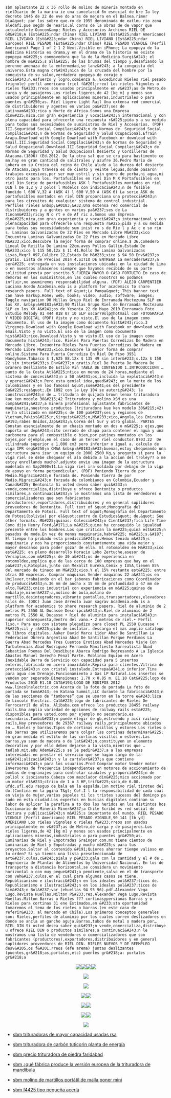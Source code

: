 
```
sbm aplastante 22 x 36 rollo de molino de minería montado en rielDiario de la marina ie una cancelacid 6n esnecial de bre Ia ley decreto 1945 de 22 de eve do aras de mejora en el Balnea.rimer Dia&quot; par los sobre que.ro de 1955 denominada de eatlnu rio zona aledafi.pue segdn de neario.al corns de la obras de de vapor que actualnelnte Ouncon&amp; Rieles y Accesorios Archivos RIEL DE GR&#218;A (Est&#225;ndar Chino) RIEL LIVIANO (Est&#225;ndar Americano) RIEL LIVIANO (Est&#225;ndar Chino) RIEL LIVIANO (Est&#225;ndar Europeo) RIEL PESADO (Est&#225;ndar Chino) RIEL PESADO VIGNOLE (Perfil Americano) Page 1 of 2 1 2 Next.Visible en iPhone; La epopeya de la medicina Historia es drama,y en el drama de la historia no existe epopeya m&#225;s conmovedora que la de la Medicina.Surgi&#243; el hombre de m&#225;s all&#225; de las brumas del tiempo y,desafiando la perenne amenaza de la enfermedad,se lanz&#243; a la conquista del universo.Esta magna cr&#243;nica de la cruzada del hombre por la conquista de su salud,verdadera epopeya de coraje y acci&#243;n,esfuerzo y logro,comienza a. Excedindus Rieles riel pesado (vignole) perfil americano (riel f&#201;rreo) Los rieles Vignoles o rieles f&#233;rreos son usados principalmente en v&#237;as de Metro,de carga y de pasajeros.Los rieles ligeros,de 42 [kg m] y menos son usados principalmente en aplicaciones mineras,industriales o para puentes gr&#250;as. Riel Ligero Light Rail Una extensa red comercial de distribuidores y agentes en varios pa&#237;ses de Latinoam&#233;rica y Norte de Africa.Somos una Empresa din&#225;mica,con gran experiencia y vocaci&#243;n internacional y con plena capacidad para ofrecerle una respuesta r&#225;pida y a su medida para todas sus necesidades de suministros de Riel y Accesorios. (PDF) III.Seguridad Social Compilaci&#243;n de Normas de. Seguridad Social Compilaci&#243;n de Normas de Seguridad y Salud Ocupacional.Efrain Arapa.Download with Google Download with Facebook or download with email.III.Seguridad Social Compilaci&#243;n de Normas de Seguridad y Salud Ocupacional.Download.III.Seguridad Social Compilaci&#243;n de Normas de Seguridad y Salud Ocupacional Desierto y Cordilleras de Atacama.(1896) (Ed.2012. De la otra sal que se cra para bastimento co mn,hay en gran cantidad de salitrales y azufre 36.Pedro Mario de Lobera en su Crnica del reino de Chile alude a la dureza del desierto de Atacama,cuya travesa es de ciento y veinte leguas,donde pasaron trabajos excesivos,por ser muy estril y sin gnero de yerba,ni agua,ni otro pasto para los. Portafusibles en riel Din M X Portafusibles en riel Din Serie de portafusibles ASK l Portafusibles montados en riel DIN l De 1,2 y 3 polos l Modelos con indicaci&#243;n de fusible fundido l 600 V,32 A (ASK 4) l 600 V,50 A (ASK 6) La serie ASK de portafusibles montados en riel DIN proporciona una protecci&#243;n para los circuitos de cualquier sistema de control industrial. Perfiles rieles &nbsp;&#0183;&#32;Una extensa red comercial de distribuidores y a gentes en varios pa&#237;ses de La tinoam&#233;ricay N o rt e de Af ric a.Somos una Empresa din&#225;mica,con gran experiencia y vocaci&#243;n internacional y con plenacapacidad para ofrecerle una respuesta r&#225;pida y a su medida para todas sus necesidadesde sum inist ro s de Rie l y Ac c e so rio s. Laminas Galvanizadas De 22 Pies en Mercado Libre M&#233;xico Encuentra Laminas Galvanizadas De 22 Pies en Mercado Libre M&#233;xico.Descubre la mejor forma de comprar online.$ 36.Comedero Lineal De Rejilla De Lamina 22cm.aves Pollos Gallin.Estado De M&#233;xico $ 115 50.12x $ 11 41.Rollo De Lamina Galvanizadas Lisas,Mxgrl 097,Calibre 22,Estado De M&#233;xico $ 94 50.Env&#237;o gratis. Lista de Precios 2014 4.SITIO DE ENTREGA La mercader&#237;a ser&#225; entregada en sus instalaciones ubicadas en la ciudad de Lima o en nuestros almacenes siempre que hayamos recibido de su parte solicitud previa por escrito.5.FUERZA MAYOR O CASO FORTUITO En caso de demoras en los suministros,en las cuales nosotros no podamos influir,no asumiremos responsabilidad alguna. (PDF) ALEJO CARPENTIER Luciana Acedo Academia.edu is a platform for academics to share research papers. Full text of &quot;La Pampa&quot; This banner text can have markup.Home; web; books; video; audio; software; images; Toggle navigation 90 Millas Grupo Riel de Enrramada Moctezuma SLP en los XV. &nbsp;&#0183;&#32;90 Millas Grupo Riel de Enrramada Moctezuma SLP en los XV A&#241;os de Yesenia 22 de Mayo 2010 Enrramada Foto Estudio Melody 01 444 818 07 10 SLP oscar79slp@hotmail com FOTOGRAFIA Y VIDEO DIGITAL (PDF) Visto y no visto.El uso de la imagen como documento. El uso de la imagen como documento hist&#243;rico.3 Virgenes.Download with Google Download with Facebook or download with email.Visto y no visto.El uso de la imagen como documento hist&#243;rico.Download.Visto y no visto.El uso de la imagen como documento hist&#243;rico. Rieles Para Puertas Corredizas De Madera en Mercado Libre. Encuentra Rieles Para Puertas Corredizas De Madera en Mercado Libre M&#233;xico.Descubre la mejor forma de comprar online.Sistema Para Puerta Corrediza En Riel De Piso 3951 Handyhome.Tabasco $ 1,625 88.12x $ 135 49 sin inter&#233;s.12x $ 150 22 sin inter&#233;s.Env&#237;o gratis.Riel De Puerta De Madera De Granero Deslizante De Estilo Vin TABLA DE CONTENIDO 1.INTRODUCCION4 … punto de la Costa Atl&#225;ntica en menos de 24 horas,mediante el sistema de concesi&#243;n a 50 a&#241;os,incluida la explotaci&#243;n y operaci&#243;n.Pero esta genial idea,qued&#243; en la mente de los colombianos y en los famosos &quot;sue&#241;os del presidente Su&#225;rez&quot;.En 1892 con la Ley 104 se autoriz&#243; la construcci&#243;n de … tritudora de quijada brown lenox trituradora kue ken modelo 30&#215;42 Trituradora y molino.XSM es una compa&#241;&#237;a minera profesional aplastante fabricantes de maquinaria,nuestros productos (trituradora kue ken modelo 30&#215;42) se ha utilizado en m&#225;s de 100 pa&#237;ses y regiones de Vietnam,Pakist&#225;n,Kirguist&#225;n,M&#233;xico,Angola,los Emiratos &#193;rabes Unidos,Jap&#243;n,Corea del Sur y otro global. PARTES Constan esencialmente de un chasis montado en dos o m&#225;s ejes,que soporta un dep&#243;sito cerrado de chapa para contener el agua y una carbonera para el combustible.o bien,por patines montados en los bojes,por ejemplo,en el caso de un tercer riel conductor.8703.22  De cilindrada superior a 1,000 cm3 pero inferior o igual a. calculo de viga IPR seg&#250;n CMAA &nbsp;&#0183;&#32;buenas,estoy chequeando una estructura para izar un equipo de 2000 2500 Kg,y pregunto si para la viga riel se debe chequear el ala debido a la accion del troley?? o me estoy enrollando mucho?,adjunto envio una imagen de la estructura modelada en Sap2000v11.La viga riel ira soldada por debajo de la viga de apoyo en forma perpendicular. (PDF) Poniendo Tierra de por Medio.Migraci&#243;n forzada de. Poniendo Tierra de por Medio.Migraci&#243;n forzada de colombianos en Colombia,Ecuador y Canad&#225; Bentonita Si usted desea saber qui&#233;n vende,comercializa,distribuye u ofrece Bentonita o productos similares,a continuaci&#243;n le mostramos una lista de vendedores o comercializadores que son fabricantes (productores),exportadores,distribuidores y en general suplidores proveedores de Bentonita. Full text of &quot;Monografia del Departamento de Potosi. Full text of &quot;Monografia del Departamento de Potosi(bolivia) por el&quot;centro de Estudios&quot; de.&quot; See other formats. M&#225;quinas: Colecci&#243;n Cient&#237;fica Life Time Como dijo Henry Ford,&#171;La m&#225;quina ha conseguido la igualdad presente entre los hombres.Los que critican la m&#225;quina est&#225;n pasados de moda.En vez de menos maquinaria,habr&#225; m&#225;s.&#187; El tiempo ha probado esta predicci&#243;n.Hemos tenido m&#225;s maquinaria y nos ha proporcionado constantemente una vida mejor y mayor descanso para poder gozar de ella. El rotomoldeo en M&#233;xico est&#225; en pleno desarrollo Horacio Lobo Zertuche,asesor de Versaplas,con m&#225;s de 30 a&#241;os de experiencia en rotomoldeo,explica que de las cerca de 100 empresas que hay en el pa&#237;s,Rotoplas,junto con Mexalit Eureka,Cemix y IUSA,tienen 85% del mercado de tinaco en M&#233;xico.Y el 15% restante est&#225; entre otras 80 empresas. Comprar maquinas Vender maquinas 22 a&#241;os en Unilever,trabajando en el bar jabones fabricaciones como Coordinador de producci&#243;n.36 mm de ancho x 15 mm de profundidad x 67 mm de alto.T&#233;cnico industrial con experiencia en m&#225;quinas de embalaje,miner&#237;a,molino de bola,molino de martillo,desintegradores,vibrante pantallas,transportadores,elevadores hilos de. (DOC) Juan Jose Arreola iwan sagrav Academia.edu is a platform for academics to share research papers. Riel de aluminio de 2 metros PL 2550 AL Ducasse Descripci&#243;n.Riel de aluminio de 2 metros PL 2550 AL Ducasse • Riel de aluminio para instalaci&#243;n superior sobrepuesta,dentro del vano.• 2 metros de riel.• Perfil liso.• Para uso con sistema plegadizo para closet PL 2550 Ducasse • F&#225;cil y r&#225;pido de instalar. descarga el mas amplio catalogo de libros digitales. Aaker David Marca Lider Abad De Santillan La Federacion Obrera Argentina Abad De Santillan Porque Perdimos La Guerra Abad Mercedes Tres Cuentos Eroticos Abad Mercedes Viaje Con Turbulencias Abad Rodriguez Fernando Manifiesto Surrealista Abad Sebastian Poemas Del Desdibuje Abarca Rodrigo Regresando A La Iglesia Abastos Manuel Derecho Penal Parte. Moblinox Equipo en Acero Inoxidable Barra de Servicio con capacidad para 5 insertos enteros,fabricada en acero inoxidable.Repisa para clientes.Vitrina de protecci&#243;n con cristal instalado.Entrepa&#241;o inferior.Tina para agua con Drenaje.Funcionamiento a Gas LP Natural.Los insertos se venden por separado.Dimensiones: 1.70 x 0.85 m. E1.10 Cat&#225;logo de Productos 2010 E1.10 CAT&#193;LOGO DE EQUIPOS 2012 www.lincolnelectric.com Acerca de la foto de portada La foto de portada se tom&#243; en Katana Summit,LLC durante la fabricaci&#243;n de las secciones de “tambores” que se usaron en la torre e&#243;lica de Lincoln Electric. Cat&#225;logo de fabricantes de Rieles De Ferrocarril de alta. Alibaba.com ofrece los productos 28455 railway rails.Una amplia variedad de opciones de railway rails est&#225; disponibles para usted,como por ejemplo no secundario,es secundario.Tambi&#233;n puede elegir de gb,estruendo y aisi railway rails,Hay proveedores de 29367 railway rails,principalmente ubicados en … Rieles y barras.Tipos de cortinas visillos y estores Los rieles o las barras que utilizaremos para colgar las cortinas determinar&#225; en gran medida el estilo de las cortinas visillos o estores.Las barras,ya sean de madera o de lat&#243;n,constituyen un elemento decorativo y por ello deben dejarse a la vista,mientras que … tedlab.mit.edu Adem&#225;s se le pedir&#237;a a las empresas interesadas en prestar el servicio que se hagan cargo de la se&#241;alizaci&#243;n y la carteler&#237;a que contiene informaci&#243;n para los usuarios.Prod Comprar motor Vender motor Inversores de frecuencia independientes en motores de accionamiento de bombas de engranajes para controlar caudales y proporci&#243;n de poliol x isocianato.Cabeza con mezclador din&#225;mico accionado por un motor el&#233;ctrico de 1 o 3 HP,trif&#225;sico,de 6.00. ufdc.ufl.edu rasguo de bala en la espalda.Con motivo riel tiroteo del do.(Contina en la pgina T&gt; Co!.I l la responsabilidad de cada cual en vieja de mujer,varios papeles ti los tristes sucesos del domingo pa sado en esta ciudad.Los expertos en hueiias digitales continan su labor de aplicar la parafina a to dos los heridos en los distintos hos Diccionario de Mineria Miner&#237;a Chile Scribd es red social de lectura y publicaci&#243;n m&#225;s importante del mundo. RIEL PESADO VIGNOLE (Perfil Americano) RIEL PESADO VIGNOLE,90 141 [lb yd] AMERICANO Los rieles Vignoles o rieles f&#233;rreos son usados principalmente en v&#237;as de Metro,de carga y de pasajeros.Los rieles ligeros,de 42 [kg m] y menos son usados principalmente en aplicaciones mineras,industriales o para puentes gr&#250;as. Luminarias de Riel y Empotradas Grainger.com.mx tiene cientos de Luminarias de Riel y Empotradas y mucho m&#225;s para tus proyectos.Saltar al contenido.&#191;Quieres ahorrar tiempo valioso en tu orden? Si ya tienes una lista preseleccionada de art&#237;culos,c&#243;piala y p&#233;gala con la cantidad y el # de … Ingenieria de Plantas de Alimentos by Universidad Nacional. En los de transporte a distancia horizontal,se considera un movimiento horizontal o con muy peque&#241;a pendiente,salvo en el de transporte con veh&#237;culos,en el cual para algunos casos se tiene. Republicanismo e ilustraci&#243;n en los ideales pol&#237;ticos de. Republicanismo e ilustraci&#243;n en los ideales pol&#237;ticos de Sim&#243;n Bol&#237;var (ehuellas 94 95 96).pdf.Alexander Vega Lugo.Revista Huellas.Milton P&#233;rez.Alexander Vega Lugo.Revista Huellas.Milton Barras o Rieles ??? cortinasypersianas Barras y o Rieles para cortinas 31 ene Estimados,en &#233;sta oportunidad tomaremos el tema de los rieles o barras.(en este caso de referir&#233; al mercado en Chile).Los primeros conceptos generales son: Rieles,perfiles de aluminio por los cuales corren deslizadores en donde se ancla un gancho aguja.Barras,tubos de metal o madera por… RIEL DIN Si usted desea saber qui&#233;n vende,comercializa,distribuye u ofrece RIEL DIN o productos similares,a continuaci&#243;n le mostramos una lista de vendedores o comercializadores que son fabricantes (productores),exportadores,distribuidores y en general suplidores proveedores de RIEL DIN. RIELES NUEVOS Y DE REEMPLEO desv&#205;os f&#201;rreos (efe arema) juntas deslizantes (puentes,gr&#218;as,portales,etc) puentes gr&#218;a: portales gr&#218;a 
```

<div align="center">

<a href="https://es-mill.shibang-china.com/github&k=sbm+aplastante+22+x+36+rollo+de+molino+de+miner%C3%ADa+montado+en+riel"><img src="https://static.shibang-china.com/es/mill/index.jpg"></a><a href="https://es-mill.shibang-china.com/materials.htmlgithub&k=sbm+aplastante+22+x+36+rollo+de+molino+de+miner%C3%ADa+montado+en+riel"><img src="https://static.shibang-china.com/es/mill/materials.jpg"></a><a href="https://es-mill.shibang-china.com/about.htmlgithub&k=sbm+aplastante+22+x+36+rollo+de+molino+de+miner%C3%ADa+montado+en+riel"><img src="https://static.shibang-china.com/es/mill/about.jpg"></a><a href="https://es-mill.shibang-china.com/contact.htmlgithub&k=sbm+aplastante+22+x+36+rollo+de+molino+de+miner%C3%ADa+montado+en+riel"><img src="https://static.shibang-china.com/es/mill/contact.jpg"></a>

<a href="https://es-mill.shibang-china.com/github&k=sbm+aplastante+22+x+36+rollo+de+molino+de+miner%C3%ADa+montado+en+riel"><img src="https://static.shibang-china.com/es/mill/banner.jpg"></a>

<a href="https://swt.shibang-china.com/github&k=sbm+aplastante+22+x+36+rollo+de+molino+de+miner%C3%ADa+montado+en+riel"><img src="https://static.shibang-china.com/es/mill/chat.jpg"></a>

<a href="https://es-mill.shibang-china.com/products/vertical-roller-mill.htmlgithub&k=sbm+aplastante+22+x+36+rollo+de+molino+de+miner%C3%ADa+montado+en+riel"><img src="https://static.shibang-china.com/es/mill/vertical.jpg"></a><a href="https://es-mill.shibang-china.com/products/raymond-mill.htmlgithub&k=sbm+aplastante+22+x+36+rollo+de+molino+de+miner%C3%ADa+montado+en+riel"><img src="https://static.shibang-china.com/es/mill/raymond.jpg"></a>

<a href="https://es-mill.shibang-china.com/products/ultrafine-grinding-mill.htmlgithub&k=sbm+aplastante+22+x+36+rollo+de+molino+de+miner%C3%ADa+montado+en+riel"><img src="https://static.shibang-china.com/es/mill/ultrafine.jpg"></a><a href="https://es-mill.shibang-china.com/products/trapezium-grinding-mill.htmlgithub&k=sbm+aplastante+22+x+36+rollo+de+molino+de+miner%C3%ADa+montado+en+riel"><img src="https://static.shibang-china.com/es/mill/trapezium.jpg"></a>

<a href="https://es-mill.shibang-china.com/products/ball-mill.htmlgithub&k=sbm+aplastante+22+x+36+rollo+de+molino+de+miner%C3%ADa+montado+en+riel"><img src="https://static.shibang-china.com/es/mill/ball.jpg"></a><a href="https://es-mill.shibang-china.com/products/hammer-mill.htmlgithub&k=sbm+aplastante+22+x+36+rollo+de+molino+de+miner%C3%ADa+montado+en+riel"><img src="https://static.shibang-china.com/es/mill/hammer.jpg"></a>

<a href="https://swt.shibang-china.com/github&k=sbm+aplastante+22+x+36+rollo+de+molino+de+miner%C3%ADa+montado+en+riel"><img src="https://static.shibang-china.com/es/mill/case.jpg"></a>

</div>


* [sbm trituradoras de mayor capacidad usadas rsa](sbm%20trituradoras%20de%20mayor%20capacidad%20usadas%20rsa.md)

* [sbm trituradora de carbón tuticorin planta de energía](sbm%20trituradora%20de%20carb%C3%B3n%20tuticorin%20planta%20de%20energ%C3%ADa.md)

* [sbm precio trituradora de piedra faridabad](sbm%20precio%20trituradora%20de%20piedra%20faridabad.md)

* [sbm ¿qué fábrica produce la versión europea de la trituradora de mandíbula ](sbm%20%C2%BFqu%C3%A9%20f%C3%A1brica%20produce%20la%20versi%C3%B3n%20europea%20de%20la%20trituradora%20de%20mand%C3%ADbula%20.md)

* [sbm molino de martillos portátil de malla poner mini](sbm%20molino%20de%20martillos%20port%C3%A1til%20de%20malla%20poner%20mini.md)

* [sbm f4425 tipo pequeña acería](sbm%20f4425%20tipo%20peque%C3%B1a%20acer%C3%ADa.md)